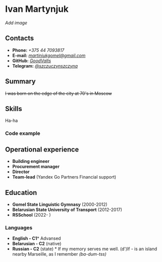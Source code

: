 # Ivan Martynjuk
*Add image*

## Contacts
* **Phone:** *+375 44 7093817*
* **E-mail:** *martiniukgomel@gmail.com*
* **GitHub:** *[GoodValts][1]*
* **Telegram:** *[@szczuczynszczyna][2]*

## Summary
~~I was born on the edge of the city at 70's in Moscow~~

## Skills
Ha-ha

### Code example

## Operational experience
* **Building engineer**
* **Procurement manager**
* **Director**
* **Team-lead** (Yandex Go Partners Financial support)

## Education
* **Gomel State Linguistic Gymnasy** (2000-2012)
* **Belarusian State University of Transport** (2012-2017)
* **RSSchool** (2022- )

### Languages
* **English - C1*** Advansed
* **Belarusian - C2** (native)
* **Russian - C2** (state)
\* If my memory serves me well. (d')If - is an island nearby Marseille, as I remember *(ba-dum-tss)*

[1]:https://t.me/szczuczynszczyna
[2]:https://github.com/GoodValts